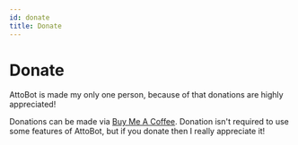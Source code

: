 ```yaml
---
id: donate
title: Donate
---
```

# Donate
AttoBot is made my only one person, because of that donations are highly appreciated!

Donations can be made via [Buy Me A Coffee](https://buymeacoff.ee/attobot). Donation isn't required to use some features of AttoBot, but if you donate then I really appreciate it!